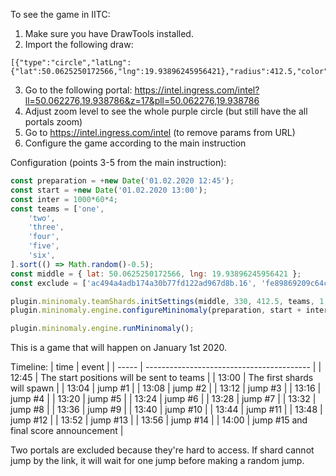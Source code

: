 
To see the game in IITC:
1. Make sure you have DrawTools installed.
2. Import the following draw:
```
[{"type":"circle","latLng":{"lat":50.0625250172566,"lng":19.93896245956421},"radius":412.5,"color":"#a24ac3"}]
```
3. Go to the following portal: https://intel.ingress.com/intel?ll=50.062276,19.938786&z=17&pll=50.062276,19.938786
4. Adjust zoom level to see the whole purple circle (but still have the all portals zoom)
5. Go to https://intel.ingress.com/intel (to remove params from URL)
6. Configure the game according to the main instruction

Configuration (points 3-5 from the main instruction):
```js
const preparation = +new Date('01.02.2020 12:45');
const start = +new Date('01.02.2020 13:00');
const inter = 1000*60*4;
const teams = ['one',
    'two',
    'three',
    'four',
    'five',
    'six',
].sort(() => Math.random()-0.5);
const middle = { lat: 50.0625250172566, lng: 19.93896245956421 };
const exclude = ['ac494a4adb174a30b77fd122ad967d8b.16', 'fe89869209c64cb49e99a58acaf7d387.16'];

plugin.mininomaly.teamShards.initSettings(middle, 330, 412.5, teams, 1, exclude);
plugin.mininomaly.engine.configureMininomaly(preparation, start + inter, inter, 15);

plugin.mininomaly.engine.runMininomaly();
```

This is a game that will happen on January 1st 2020.

Timeline:
| time  | event                                     |
| ----- | ----------------------------------------- |
| 12:45 | The start positions will be sent to teams |
| 13:00 | The first shards will spawn               |
| 13:04 | jump #1                                   |
| 13:08 | jump #2                                   |
| 13:12 | jump #3                                   |
| 13:16 | jump #4                                   |
| 13:20 | jump #5                                   |
| 13:24 | jump #6                                   |
| 13:28 | jump #7                                   |
| 13:32 | jump #8                                   |
| 13:36 | jump #9                                   |
| 13:40 | jump #10                                  |
| 13:44 | jump #11                                  |
| 13:48 | jump #12                                  |
| 13:52 | jump #13                                  |
| 13:56 | jump #14                                  |
| 14:00 | jump #15 and final score announcement     |

Two portals are excluded because they're hard to access. If shard cannot jump by the link, it will wait for one jump before making a random jump.

